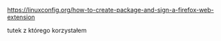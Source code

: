 https://linuxconfig.org/how-to-create-package-and-sign-a-firefox-web-extension

tutek z którego korzystałem
